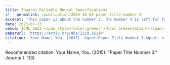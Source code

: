 ```yaml
---
title: Towards Reliable Neural Specifications
<!-- permalink: /publication/2015-10-01-paper-title-number-3
excerpt: 'This paper is about the number 3. The number 4 is left for future work.' -->
date: 2023-07-23
venue: ICML 2023 <span style="color:green;">(Oral presentation)</span>
paperurl: 'https://arxiv.org/abs/2210.16114'
citation: 'Your Name, You. (2015). &quot;Paper Title Number 3.&quot; <i>Journal 1</i>. 1(3).'
---
```

Recommended citation: Your Name, You. (2015). "Paper Title Number 3." <i>Journal 1</i>. 1(3).
